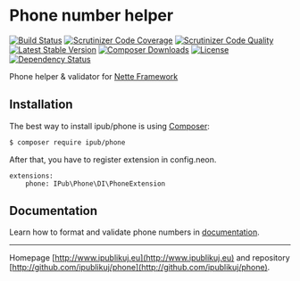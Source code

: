 # Phone number helper

[![Build Status](https://img.shields.io/travis/ipublikuj/phone.svg?style=flat-square)](https://travis-ci.org/ipublikuj/phone)
[![Scrutinizer Code Coverage](https://img.shields.io/scrutinizer/coverage/g/ipublikuj/phone.svg?style=flat-square)](https://scrutinizer-ci.com/g/ipublikuj/phone/?branch=master)
[![Scrutinizer Code Quality](https://img.shields.io/scrutinizer/g/ipublikuj/phone.svg?style=flat-square)](https://scrutinizer-ci.com/g/ipublikuj/phone/?branch=master)
[![Latest Stable Version](https://img.shields.io/packagist/v/ipub/phone.svg?style=flat-square)](https://packagist.org/packages/ipub/phone)
[![Composer Downloads](https://img.shields.io/packagist/dt/ipub/phone.svg?style=flat-square)](https://packagist.org/packages/ipub/phone)
[![License](https://img.shields.io/packagist/l/ipub/phone.svg?style=flat-square)](https://packagist.org/packages/ipub/phone)
[![Dependency Status](https://img.shields.io/versioneye/d/user/projects/567061391079970030000384.svg?style=flat-square)](https://www.versioneye.com/user/projects/567061391079970030000384)

Phone helper & validator for [Nette Framework](http://nette.org/)

## Installation

The best way to install ipub/phone is using  [Composer](http://getcomposer.org/):

```sh
$ composer require ipub/phone
```

After that, you have to register extension in config.neon.

```neon
extensions:
	phone: IPub\Phone\DI\PhoneExtension
```

## Documentation

Learn how to format and validate phone numbers in [documentation](https://github.com/ipublikuj/phone/blob/master/docs/en/index.md).

***
Homepage [http://www.ipublikuj.eu](http://www.ipublikuj.eu) and repository [http://github.com/ipublikuj/phone](http://github.com/ipublikuj/phone).
